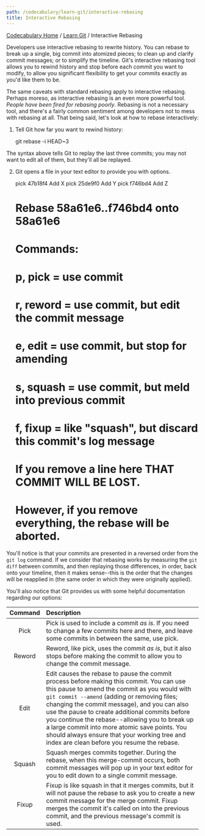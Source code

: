 ```yaml
---
path: /codecabulary/learn-git/interactive-rebasing
title: Interactive Rebasing
---
```

[Codecabulary Home](/codecabulary) / [Learn Git](/codecabulary/learn-git) / Interactive Rebasing

<!-- ---title: Interactive Rebasing -->

Developers use interactive rebasing to rewrite history. You can rebase to break up a single, big commit into atomized pieces; to clean up and clarify commit messages; or to simplify the timeline. Git's interactive rebasing tool allows you to rewind history and stop before each commit you want to modify, to allow you significant flexibility to get your commits exactly as you'd like them to be. 

The same caveats with standard rebasing apply to interactive rebasing. Perhaps moreso, as interactive rebasing is an even more powerful tool. _People have been fired for rebasing poorly_. Rebasing is not a necessary tool, and there's a fairly common sentiment among developers not to mess with rebasing at all. That being said, let's look at how to rebase interactively:

1) Tell Git how far you want to rewind history:

	git rebase -i HEAD~3
	
The syntax above tells Git to replay the last three commits; you may not want to edit all of them, but they'll all be replayed.

2) Git opens a file in your text editor to provide you with options. 
	
	pick 47b18f4 Add X
	pick 25de9f0 Add Y
	pick f746bd4 Add Z
	
	# Rebase 58a61e6..f746bd4 onto 58a61e6
	#
	# Commands:
	#  p, pick = use commit
	#  r, reword = use commit, but edit the commit message
	#  e, edit = use commit, but stop for amending
	#  s, squash = use commit, but meld into previous commit
	#  f, fixup = like "squash", but discard this commit's log message
	#
	# If you remove a line here THAT COMMIT WILL BE LOST.
	# However, if you remove everything, the rebase will be aborted.
	
You'll notice is that your commits are presented in a reversed order from the `git log` command. If we consider that rebasing works by measuring the `git diff` between commits, and then replaying those differences, in order, back onto your timeline, then it makes sense--this is the order that the changes will be reapplied in (the same order in which they were originally applied). 

You'll also notice that Git provides us with some helpful documentation regarding our options:

| Command  | Description  |
| :--------------:  | :-------------------------------- |
| Pick | Pick is used to include a commit _as is_. If you need to change a few commits here and there, and leave some commits in between the same, use pick. |
| Reword | Reword, like pick, uses the commit _as is_, but it also stops before making the commit to allow you to change the commit message. |
| Edit | Edit causes the rebase to pause the commit process before making this commit. You can use this pause to amend the commit as you would with `git commit --amend` (adding or removing files; changing the commit message), and you can also use the pause to create additional commits before you continue the rebase--allowing you to break up a large commit into more atomic save points. You should always ensure that your working tree and index are clean before you resume the rebase. |
| Squash | Squash merges commits together. During the rebase, when this merge-commit occurs, both commit messages will pop up in your text editor for you to edit down to a single commit message. |
| Fixup | Fixup is like squash in that it merges commits, but it will not pause the rebase to ask you to create a new commit message for the merge commit. Fixup merges the commit it's called on into the previous commit, and the previous message's commit is used. |




